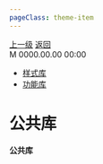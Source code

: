 ```yaml
---
pageClass: theme-item
---
```

<div class="extend-header">
    <div class="info">
        <div class="record">
            <a class="back" href="./">上一级</a>
            <a class="back" href="./">返回</a>
        </div>        
        <div class="mini">
            <span>M 0000.00.00 00:00</span>
        </div>
    </div>
    <div class="content"><div class="children"><ul><li><a href="/frontend/layerBusiness/systemBusiness/libraryPublic/style">样式库</a></li><li><a href="/frontend/layerBusiness/systemBusiness/libraryPublic/function">功能库</a></li></ul></div></div>
</div>
<div class="content-header">
<h1>公共库</h1><strong>公共库</strong>
</div>
<div class="static-content">

</div>